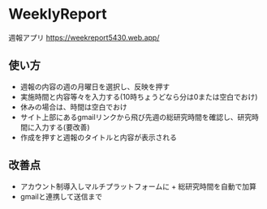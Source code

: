 # WeeklyReport
週報アプリ
https://weekreport5430.web.app/

## 使い方
- 週報の内容の週の月曜日を選択し、反映を押す
- 実施時間と内容等々を入力する(10時ちょうどなら分は0または空白でおけ)
- 休みの場合は、時間は空白でおけ
- サイト上部にあるgmailリンクから飛び先週の総研究時間を確認し、研究時間に入力する(要改善)
- 作成を押すと週報のタイトルと内容が表示される

## 改善点
- アカウント制導入しマルチプラットフォームに + 総研究時間を自動で加算
- gmailと連携して送信まで
